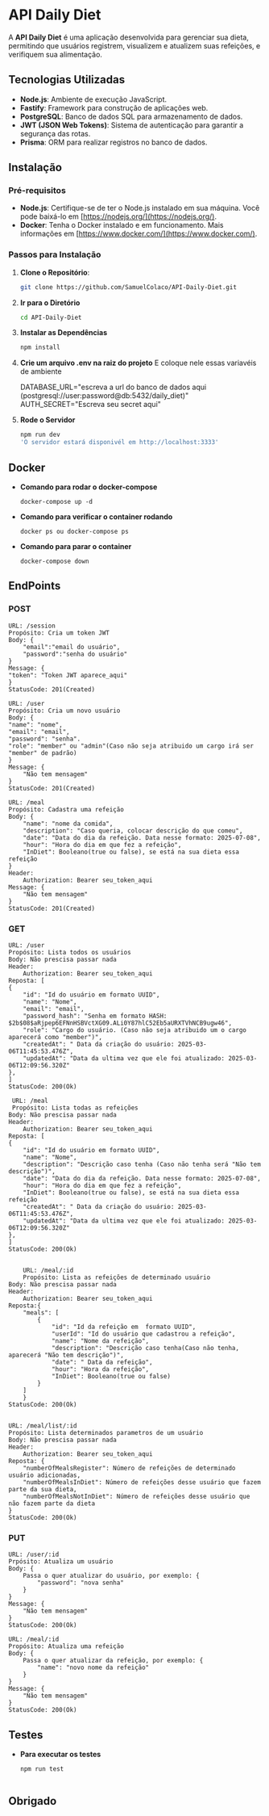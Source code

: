 # API Daily Diet

A **API Daily Diet** é uma aplicação desenvolvida para gerenciar sua dieta, permitindo que usuários registrem, visualizem e atualizem suas refeições, e verifiquem sua alimentação.

## Tecnologias Utilizadas

- **Node.js**: Ambiente de execução JavaScript.
- **Fastify**: Framework para construção de aplicações web.
- **PostgreSQL**: Banco de dados SQL para armazenamento de dados.
- **JWT (JSON Web Tokens)**: Sistema de autenticação para garantir a segurança das rotas.
- **Prisma**: ORM para realizar registros no banco de dados.

## Instalação

### Pré-requisitos

- **Node.js**: Certifique-se de ter o Node.js instalado em sua máquina. Você pode baixá-lo em [https://nodejs.org/](https://nodejs.org/).
- **Docker**: Tenha o Docker instalado e em funcionamento. Mais informações em [https://www.docker.com/](https://www.docker.com/).

### Passos para Instalação

1. **Clone o Repositório**:
   ```bash
   git clone https://github.com/SamuelColaco/API-Daily-Diet.git

2. **Ir para o Diretório**
    ```bash
    cd API-Daily-Diet
3. **Instalar as Dependências**
    ```bash
    npm install
4. **Crie um arquivo .env na raiz do projeto**
    E coloque nele essas variavéis de ambiente

    DATABASE_URL="escreva a url do banco de dados aqui (postgresql://user:password@db:5432/daily_diet)"
    AUTH_SECRET="Escreva seu secret aqui"
5. **Rode o Servidor**
    ```bash
    npm run dev
    'O servidor estará disponivél em http://localhost:3333'

## Docker

- **Comando para rodar o docker-compose**
    ```docker
    docker-compose up -d
- **Comando para verificar o container rodando**
    ```docker
    docker ps ou docker-compose ps
- **Comando para parar o container**
    ```docker
    docker-compose down

## EndPoints

### POST
    URL: /session
    Propósito: Cria um token JWT
    Body: {
        "email":"email do usuário",
        "password":"senha do usuário"
    }
    Message: {
	"token": "Token JWT aparece_aqui"
    }
    StatusCode: 201(Created)

    URL: /user
    Propósito: Cria um novo usuário
    Body: {
	"name": "nome",
	"email": "email",
	"password": "senha".
    "role": "member" ou "admin"(Caso não seja atribuido um cargo irá ser "member" de padrão)
    }
    Message: {
        "Não tem mensagem"
    }
    StatusCode: 201(Created)

    URL: /meal
    Propósito: Cadastra uma refeição
    Body: {
        "name": "nome da comida",
        "description": "Caso queria, colocar descrição do que comeu",
        "date": "Data do dia da refeição. Data nesse formato: 2025-07-08",
        "hour": "Hora do dia em que fez a refeição",
        "InDiet": Booleano(true ou false), se está na sua dieta essa refeição
    }
    Header: 
        Authorization: Bearer seu_token_aqui
    Message: {
        "Não tem mensagem"
    }
    StatusCode: 201(Created)

### GET
    URL: /user
    Propósito: Lista todos os usuários
    Body: Não prescisa passar nada
    Header: 
        Authorization: Bearer seu_token_aqui
    Reposta: [
	{
		"id": "Id do usuário em formato UUID",
		"name": "Nome",
		"email": "email",
		"password_hash": "Senha em formato HASH: $2b$08$aRjpep6EFNnHSBVctXG09.ALi0Y87hlC52Eb5aURXTVhNCB9ugw46",
		"role": "Cargo do usuário. (Caso não seja atribuido um o cargo aparecerá como "member")",
		"createdAt": " Data da criação do usuário: 2025-03-06T11:45:53.476Z",
		"updatedAt": "Data da ultima vez que ele foi atualizado: 2025-03-06T12:09:56.320Z"
	},
    ]
    StatusCode: 200(Ok)

     URL: /meal
     Propósito: Lista todas as refeições
    Body: Não prescisa passar nada
    Header: 
        Authorization: Bearer seu_token_aqui
    Reposta: [
	{
		"id": "Id do usuário em formato UUID",
		"name": "Nome",
        "description": "Descrição caso tenha (Caso não tenha será "Não tem descrição")",
        "date": "Data do dia da refeição. Data nesse formato: 2025-07-08",
        "hour": "Hora do dia em que fez a refeição",
        "InDiet": Booleano(true ou false), se está na sua dieta essa refeição
		"createdAt": " Data da criação do usuário: 2025-03-06T11:45:53.476Z",
		"updatedAt": "Data da ultima vez que ele foi atualizado: 2025-03-06T12:09:56.320Z"
	},
    ]
    StatusCode: 200(Ok)


        URL: /meal/:id
        Propósito: Lista as refeições de determinado usuário
    Body: Não prescisa passar nada
    Header: 
        Authorization: Bearer seu_token_aqui
    Reposta:{
        "meals": [
            {
                "id": "Id da refeição em  formato UUID",
                "userId": "Id do usuário que cadastrou a refeição",
                "name": "Nome da refeição",
                "description": "Descrição caso tenha(Caso não tenha, aparecerá "Não tem descrição")",
                "date": " Data da refeição",
                "hour": "Hora da refeição",
                "InDiet": Booleano(true ou false)
            }
        ]      
        }
    StatusCode: 200(Ok)


    URL: /meal/list/:id
    Propósito: Lista determinados parametros de um usuário
    Body: Não prescisa passar nada
    Header: 
        Authorization: Bearer seu_token_aqui
    Reposta: {
        "numberOfMealsRegister": Número de refeições de determinado usuário adicionadas,
        "numberOfMealsInDiet": Número de refeições desse usuário que fazem parte da sua dieta,
        "numberOfMealsNotInDiet": Número de refeições desse usuário que não fazem parte da dieta
    }
    StatusCode: 200(Ok)


### PUT

    URL: /user/:id
    Prpósito: Atualiza um usuário
    Body: {
        Passa o quer atualizar do usuário, por exemplo: {
	        "password": "nova senha"
        }
    }
    Message: {
        "Não tem mensagem"
    }
    StatusCode: 200(Ok)

    URL: /meal/:id
    Propósito: Atualiza uma refeição
    Body: {
        Passa o quer atualizar da refeição, por exemplo: {
	        "name": "novo nome da refeição"
        }
    }
    Message: {
        "Não tem mensagem"
    }
    StatusCode: 200(Ok)

## Testes

- **Para executar os testes**
    ```bash
    npm run test



## Obrigado 


